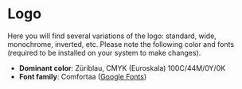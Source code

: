 # Logo

Here you will find several variations of the logo: standard, wide, monochrome, inverted, etc. Please note the following color and fonts (required to be installed on your system to make changes).

* **Dominant color**: Züriblau, CMYK (Euroskala) 100C/44M/0Y/0K
* **Font family**: Comfortaa ([Google Fonts](https://fonts.google.com/specimen/Comfortaa))
